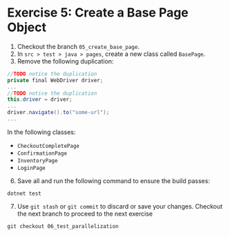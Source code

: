 # Exercise 5: Create a Base Page Object

1. Checkout the branch `05_create_base_page`.
2. In `src > test > java > pages`, create a new class called `BasePage`.
3. Remove the following duplication:

```csharp
//TODO notice the duplication
private final WebDriver driver;
...
//TODO notice the duplication
this.driver = driver;
...
driver.navigate().to("some-url");
...
```

In the following classes: 
* `CheckoutCompletePage`
* `ConfirmationPage`
* `InventoryPage`
* `LoginPage`
6. Save all and run the following command to ensure the build passes:
```shell
dotnet test
```
7. Use `git stash` or `git commit` to discard or save your changes. Checkout the next branch to proceed to the next exercise
```shell
git checkout 06_test_parallelization
```